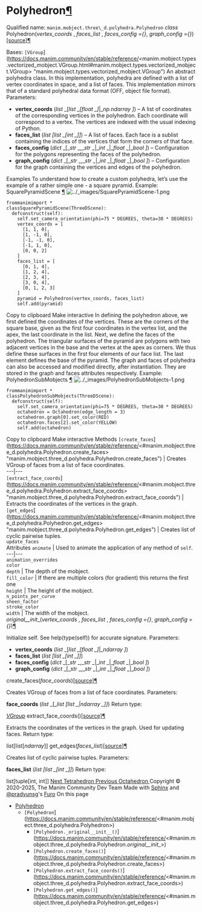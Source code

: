 # Polyhedron[¶](https://docs.manim.community/en/stable/reference/<#polyhedron> "Link to this heading")
Qualified name: `manim.mobject.three\_d.polyhedra.Polyhedron`
_class_ Polyhedron(_vertex_coords_ , _faces_list_ , _faces_config ={}_, _graph_config ={}_)[[source]](https://docs.manim.community/en/stable/reference/<../_modules/manim/mobject/three_d/polyhedra.html#Polyhedron>)[¶](https://docs.manim.community/en/stable/reference/<#manim.mobject.three_d.polyhedra.Polyhedron> "Link to this definition")
    
Bases: `[VGroup`](https://docs.manim.community/en/stable/reference/<manim.mobject.types.vectorized_mobject.VGroup.html#manim.mobject.types.vectorized_mobject.VGroup> "manim.mobject.types.vectorized_mobject.VGroup")
An abstract polyhedra class.
In this implementation, polyhedra are defined with a list of vertex coordinates in space, and a list of faces. This implementation mirrors that of a standard polyhedral data format (OFF, object file format).
Parameters:
    
  * **vertex_coords** (_list_ _[__list_ _[__float_ _]__|__np.ndarray_ _]_) – A list of coordinates of the corresponding vertices in the polyhedron. Each coordinate will correspond to a vertex. The vertices are indexed with the usual indexing of Python.
  * **faces_list** (_list_ _[__list_ _[__int_ _]__]_) – A list of faces. Each face is a sublist containing the indices of the vertices that form the corners of that face.
  * **faces_config** (_dict_ _[__str_ _,__str_ _|__int_ _|__float_ _|__bool_ _]_) – Configuration for the polygons representing the faces of the polyhedron.
  * **graph_config** (_dict_ _[__str_ _,__str_ _|__int_ _|__float_ _|__bool_ _]_) – Configuration for the graph containing the vertices and edges of the polyhedron.


Examples
To understand how to create a custom polyhedra, let’s use the example of a rather simple one - a square pyramid.
Example: SquarePyramidScene [¶](https://docs.manim.community/en/stable/reference/<#squarepyramidscene>)
![../_images/SquarePyramidScene-1.png](https://docs.manim.community/en/stable/_images/SquarePyramidScene-1.png)
```
frommanimimport *
classSquarePyramidScene(ThreeDScene):
  defconstruct(self):
    self.set_camera_orientation(phi=75 * DEGREES, theta=30 * DEGREES)
    vertex_coords = [
      [1, 1, 0],
      [1, -1, 0],
      [-1, -1, 0],
      [-1, 1, 0],
      [0, 0, 2]
    ]
    faces_list = [
      [0, 1, 4],
      [1, 2, 4],
      [2, 3, 4],
      [3, 0, 4],
      [0, 1, 2, 3]
    ]
    pyramid = Polyhedron(vertex_coords, faces_list)
    self.add(pyramid)

```
Copy to clipboard
Make interactive
In defining the polyhedron above, we first defined the coordinates of the vertices. These are the corners of the square base, given as the first four coordinates in the vertex list, and the apex, the last coordinate in the list.
Next, we define the faces of the polyhedron. The triangular surfaces of the pyramid are polygons with two adjacent vertices in the base and the vertex at the apex as corners. We thus define these surfaces in the first four elements of our face list. The last element defines the base of the pyramid.
The graph and faces of polyhedra can also be accessed and modified directly, after instantiation. They are stored in the graph and faces attributes respectively.
Example: PolyhedronSubMobjects [¶](https://docs.manim.community/en/stable/reference/<#polyhedronsubmobjects>)
![../_images/PolyhedronSubMobjects-1.png](https://docs.manim.community/en/stable/_images/PolyhedronSubMobjects-1.png)
```
frommanimimport *
classPolyhedronSubMobjects(ThreeDScene):
  defconstruct(self):
    self.set_camera_orientation(phi=75 * DEGREES, theta=30 * DEGREES)
    octahedron = Octahedron(edge_length = 3)
    octahedron.graph[0].set_color(RED)
    octahedron.faces[2].set_color(YELLOW)
    self.add(octahedron)

```
Copy to clipboard
Make interactive
Methods
`[create_faces`](https://docs.manim.community/en/stable/reference/<#manim.mobject.three_d.polyhedra.Polyhedron.create_faces> "manim.mobject.three_d.polyhedra.Polyhedron.create_faces") | Creates VGroup of faces from a list of face coordinates.  
---|---  
`[extract_face_coords`](https://docs.manim.community/en/stable/reference/<#manim.mobject.three_d.polyhedra.Polyhedron.extract_face_coords> "manim.mobject.three_d.polyhedra.Polyhedron.extract_face_coords") | Extracts the coordinates of the vertices in the graph.  
`[get_edges`](https://docs.manim.community/en/stable/reference/<#manim.mobject.three_d.polyhedra.Polyhedron.get_edges> "manim.mobject.three_d.polyhedra.Polyhedron.get_edges") | Creates list of cyclic pairwise tuples.  
`update_faces`  
Attributes
`animate` | Used to animate the application of any method of `self`.  
---|---  
`animation_overrides`  
`color`  
`depth` | The depth of the mobject.  
`fill_color` | If there are multiple colors (for gradient) this returns the first one  
`height` | The height of the mobject.  
`n_points_per_curve`  
`sheen_factor`  
`stroke_color`  
`width` | The width of the mobject.  
_original__init__(_vertex_coords_ , _faces_list_ , _faces_config ={}_, _graph_config ={}_)[¶](https://docs.manim.community/en/stable/reference/<#manim.mobject.three_d.polyhedra.Polyhedron._original__init__> "Link to this definition")
    
Initialize self. See help(type(self)) for accurate signature.
Parameters:
    
  * **vertex_coords** (_list_ _[__list_ _[__float_ _]__|__ndarray_ _]_)
  * **faces_list** (_list_ _[__list_ _[__int_ _]__]_)
  * **faces_config** (_dict_ _[__str_ _,__str_ _|__int_ _|__float_ _|__bool_ _]_)
  * **graph_config** (_dict_ _[__str_ _,__str_ _|__int_ _|__float_ _|__bool_ _]_)


create_faces(_face_coords_)[[source]](https://docs.manim.community/en/stable/reference/<../_modules/manim/mobject/three_d/polyhedra.html#Polyhedron.create_faces>)[¶](https://docs.manim.community/en/stable/reference/<#manim.mobject.three_d.polyhedra.Polyhedron.create_faces> "Link to this definition")
    
Creates VGroup of faces from a list of face coordinates.
Parameters:
    
**face_coords** (_list_ _[__list_ _[__list_ _|__ndarray_ _]__]_)
Return type:
    
[_VGroup_](https://docs.manim.community/en/stable/reference/<manim.mobject.types.vectorized_mobject.VGroup.html#manim.mobject.types.vectorized_mobject.VGroup> "manim.mobject.types.vectorized_mobject.VGroup")
extract_face_coords()[[source]](https://docs.manim.community/en/stable/reference/<../_modules/manim/mobject/three_d/polyhedra.html#Polyhedron.extract_face_coords>)[¶](https://docs.manim.community/en/stable/reference/<#manim.mobject.three_d.polyhedra.Polyhedron.extract_face_coords> "Link to this definition")
    
Extracts the coordinates of the vertices in the graph. Used for updating faces.
Return type:
    
list[list[_ndarray_]]
get_edges(_faces_list_)[[source]](https://docs.manim.community/en/stable/reference/<../_modules/manim/mobject/three_d/polyhedra.html#Polyhedron.get_edges>)[¶](https://docs.manim.community/en/stable/reference/<#manim.mobject.three_d.polyhedra.Polyhedron.get_edges> "Link to this definition")
    
Creates list of cyclic pairwise tuples.
Parameters:
    
**faces_list** (_list_ _[__list_ _[__int_ _]__]_)
Return type:
    
list[tuple[int, int]]
[ Next Tetrahedron ](https://docs.manim.community/en/stable/reference/<manim.mobject.three_d.polyhedra.Tetrahedron.html>) [ Previous Octahedron ](https://docs.manim.community/en/stable/reference/<manim.mobject.three_d.polyhedra.Octahedron.html>)
Copyright © 2020-2025, The Manim Community Dev Team 
Made with [Sphinx](https://docs.manim.community/en/stable/reference/<https:/www.sphinx-doc.org/>) and [@pradyunsg](https://docs.manim.community/en/stable/reference/<https:/pradyunsg.me>)'s [Furo](https://docs.manim.community/en/stable/reference/<https:/github.com/pradyunsg/furo>)
On this page 
  * [Polyhedron](https://docs.manim.community/en/stable/reference/<#>)
    * `[Polyhedron`](https://docs.manim.community/en/stable/reference/<#manim.mobject.three_d.polyhedra.Polyhedron>)
      * `[Polyhedron._original__init__()`](https://docs.manim.community/en/stable/reference/<#manim.mobject.three_d.polyhedra.Polyhedron._original__init__>)
      * `[Polyhedron.create_faces()`](https://docs.manim.community/en/stable/reference/<#manim.mobject.three_d.polyhedra.Polyhedron.create_faces>)
      * `[Polyhedron.extract_face_coords()`](https://docs.manim.community/en/stable/reference/<#manim.mobject.three_d.polyhedra.Polyhedron.extract_face_coords>)
      * `[Polyhedron.get_edges()`](https://docs.manim.community/en/stable/reference/<#manim.mobject.three_d.polyhedra.Polyhedron.get_edges>)


